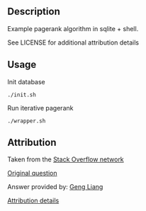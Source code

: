 ## Description

Example pagerank algorithm in sqlite + shell.

See LICENSE for additional attribution details

## Usage

Init database
```
./init.sh
```

Run iterative pagerank
```
./wrapper.sh
```

## Attribution
Taken from the [Stack Overflow network](https://stackoverflow.com)

[Original question](https://stackoverflow.com/questions/17787944/sql-pagerank-implementation)

Answer provided by: [Geng Liang](https://stackoverflow.com/users/5914124/geng-liang)

[Attribution details](https://stackoverflow.blog/2009/06/25/attribution-required/)
